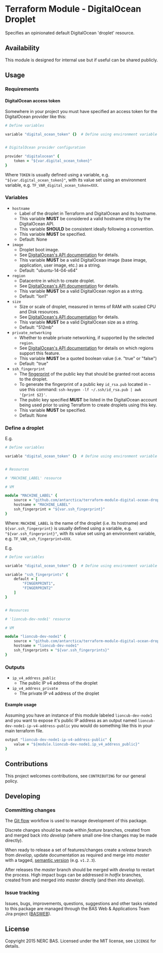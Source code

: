 # Terraform Module - DigitalOcean Droplet

Specifies an opinionated default DigitalOcean 'droplet' resource.

## Availability

This module is designed for internal use but if useful can be shared publicly.

## Usage

### Requirements

#### DigitalOcean access token

Somewhere in your project you must have specified an access token for the DigitalOcean provider like this:

```ruby
# Define variables

variable "digital_ocean_token" {}  # Define using environment variable - e.g. TF_VAR_digital_ocean_token=XXX


# DigitalOcean provider configuration

provider "digitalocean" {
    token = "${var.digital_ocean_token}"
}
```

Where `TOKEN` is usually defined using a variable, e.g. `"${var.digital_ocean_token}"`, with its value set using an environment variable, e.g. `TF_VAR_digital_ocean_token=XXX`.

### Variables

* `hostname`
    * Label of the droplet in Terraform and DigitalOcean and its hostname.
    * This variable **MUST** be considered a valid hostname string by the DigitalOcean API.
    * This variable **SHOULD** be consistent ideally following a convention.
    * This variable **MUST** be specified.
    * Default: None
* `image`
    * Droplet boot image.
    * See [DigitalOcean's API documentation](https://developers.digitalocean.com/#list-all-images) for details.
    * This variable **MUST** be a valid DigitalOcean image (base image, application, user image, etc.) as a string.
    * Default: "ubuntu-14-04-x64"
* `region`
    * Datacentre in which to create droplet.
    * See [DigitalOcean's API documentation](https://developers.digitalocean.com/#list-all-regions) for details.
    * This variable **MUST** be a valid DigitalOcean region as a string.
    * Default: "lon1"
* `size`
    * Size or scale of droplet, measured in terms of RAM with scaled CPU and Disk resources.
    * See [DigitalOcean's API documentation](https://developers.digitalocean.com/#list-all-sizes) for details.
    * This variable **MUST** be a valid DigitalOcean size as a string.
    * Default: "512mb" 
* `private_networking`
    * Whether to enable private networking, if supported by the selected `region`.
    * See [DigitalOcean's API documentation](https://developers.digitalocean.com/#list-all-regions) for details on which regions support this feature.
    * This variable **MUST** be a quoted boolean value (i.e. "true" or "false")
    * Default: "true"
* `ssh_fingerprint` 
    * The [fingerprint](http://en.wikipedia.org/wiki/Public_key_fingerprint) of the public key that should be granted root access to the droplet. 
    * To generate the fingerprint of a public key `id_rsa.pub` located in `~` use this command: `ssh-keygen -lf ~/.ssh/id_rsa.pub | awk '{print $2}'`.
    * The public key specified **MUST** be listed in the DigitalOcean account being used prior to using Terraform to create droplets using this key.
    * This variable **MUST** be specified.
    * Default: None

### Define a droplet

E.g.

```ruby
# Define variables

variable "digital_ocean_token" {}  # Define using environment variable - e.g. TF_VAR_digital_ocean_token=XXX


# Resources

# 'MACHINE_LABEL' resource

# VM

module "MACHINE_LABEL" {
    source = "github.com/antarctica/terraform-module-digital-ocean-droplet?ref=v1.1.0"
    hostname = "MACHINE_LABEL"
    ssh_fingerprint = "${var.ssh_fingerprint}"
}
```

Where: `MACHINE_LABEL` is the name of the droplet (i.e. its hostname) and `${var.ssh_fingerprint}` is usually defined using a variable, e.g. `"${var.ssh_fingerprint}"`, with its value set using an environment variable, e.g. `TF_VAR_ssh_fingerprint=XXX`.

E.g.

```ruby
# Define variables

variable "digital_ocean_token" {}  # Define using environment variable - e.g. TF_VAR_digital_ocean_token=XXX

variable "ssh_fingerprints" {
    default = [
        "FINGERPRINT1",
        "FINGERPRINT2"
    ]
}


# Resources

# 'lioncub-dev-node1' resource

# VM

module "lioncub-dev-node1" {
    source = "github.com/antarctica/terraform-module-digital-ocean-droplet?ref=v1.1.0"
    hostname = "lioncub-dev-node1"
    ssh_fingerprints = "${var.ssh_fingerprints}"
}
```

### Outputs

* `ip_v4_address_public`
    * The public IP v4 address of the droplet
* `ip_v4_address_private`
    * The private IP v4 address of the droplet

#### Example usage

Assuming you have an instance of this module labeled `lioncub-dev-node1` and you want to expose it's public IP address as an output named `lioncub-dev-node1-ip-v4-address-public` you would do something like this in your main terraform file.

```ruby
output "lioncub-dev-node1-ip-v4-address-public" {
    value = "${module.lioncub-dev-node1.ip_v4_address_public}"
}
```
## Contributions

This project welcomes contributions, see `CONTRIBUTING` for our general policy.

## Developing

### Committing changes

The [Git flow](https://www.atlassian.com/git/tutorials/comparing-workflows/gitflow-workflow) workflow is used to manage development of this package.

Discrete changes should be made within *feature* branches, created from and merged back into *develop* (where small one-line changes may be made directly).

When ready to release a set of features/changes create a *release* branch from *develop*, update documentation as required and merge into *master* with a tagged, [semantic version](http://semver.org/) (e.g. `v1.2.3`).

After releases the *master* branch should be merged with *develop* to restart the process. High impact bugs can be addressed in *hotfix* branches, created from and merged into *master* directly (and then into *develop*).

### Issue tracking

Issues, bugs, improvements, questions, suggestions and other tasks related to this package are managed through the BAS Web & Applications Team Jira project ([BASWEB](https://jira.ceh.ac.uk/browse/BASWEB)).

## License

Copyright 2015 NERC BAS. Licensed under the MIT license, see `LICENSE` for details.
